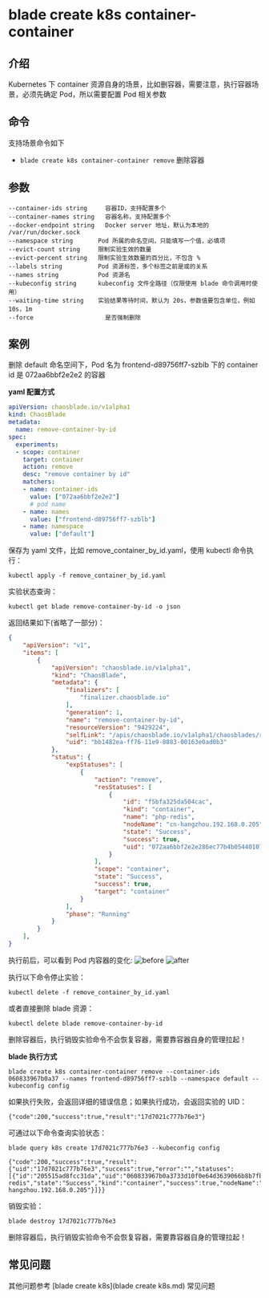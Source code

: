 # blade create k8s container-container

## 介绍
Kubernetes 下 container 资源自身的场景，比如删容器，需要注意，执行容器场景，必须先确定 Pod，所以需要配置 Pod 相关参数

## 命令
支持场景命令如下
* `blade create k8s container-container remove` 删除容器 

## 参数
```
--container-ids string     容器ID，支持配置多个
--container-names string   容器名称，支持配置多个
--docker-endpoint string   Docker server 地址，默认为本地的 /var/run/docker.sock
--namespace string       Pod 所属的命名空间，只能填写一个值，必填项
--evict-count string     限制实验生效的数量
--evict-percent string   限制实验生效数量的百分比，不包含 %
--labels string          Pod 资源标签，多个标签之前是或的关系
--names string           Pod 资源名
--kubeconfig string      kubeconfig 文件全路径（仅限使用 blade 命令调用时使用）
--waiting-time string    实验结果等待时间，默认为 20s，参数值要包含单位，例如 10s，1m
--force                    是否强制删除
```

## 案例
删除 default 命名空间下，Pod 名为 frontend-d89756ff7-szblb 下的 container id 是 072aa6bbf2e2e2 的容器

**yaml 配置方式**
```yaml
apiVersion: chaosblade.io/v1alpha1
kind: ChaosBlade
metadata:
  name: remove-container-by-id
spec:
  experiments:
  - scope: container
    target: container
    action: remove
    desc: "remove container by id"
    matchers:
    - name: container-ids
      value: ["072aa6bbf2e2e2"]
      # pod name
    - name: names
      value: ["frontend-d89756ff7-szblb"]
    - name: namespace
      value: ["default"]
```
保存为 yaml 文件，比如 remove_container_by_id.yaml，使用 kubectl 命令执行：
```
kubectl apply -f remove_container_by_id.yaml
```
实验状态查询：
```
kubectl get blade remove-container-by-id -o json
``` 
返回结果如下(省略了一部分)：
```json
{
    "apiVersion": "v1",
    "items": [
        {
            "apiVersion": "chaosblade.io/v1alpha1",
            "kind": "ChaosBlade",
            "metadata": {
                "finalizers": [
                    "finalizer.chaosblade.io"
                ],
                "generation": 1,
                "name": "remove-container-by-id",
                "resourceVersion": "9429224",
                "selfLink": "/apis/chaosblade.io/v1alpha1/chaosblades/remove-container-by-id",
                "uid": "bb1482ea-ff76-11e9-8883-00163e0ad0b3"
            },
            "status": {
                "expStatuses": [
                    {
                        "action": "remove",
                        "resStatuses": [
                            {
                                "id": "f5bfa325da504cac",
                                "kind": "container",
                                "name": "php-redis",
                                "nodeName": "cn-hangzhou.192.168.0.205",
                                "state": "Success",
                                "success": true,
                                "uid": "072aa6bbf2e2e286ec77b4b05440107b48aeebae6aea06e8e3a65b40e4f40326"
                            }
                        ],
                        "scope": "container",
                        "state": "Success",
                        "success": true,
                        "target": "container"
                    }
                ],
                "phase": "Running"
            }
        }
    ],
}
```

执行前后，可以看到 Pod 内容器的变化:
![before](https://user-images.githubusercontent.com/3992234/68177415-2ff80600-ffc3-11e9-8bd3-ea8d66bf935d.png)
![after](https://user-images.githubusercontent.com/3992234/68177442-4ef69800-ffc3-11e9-9f5a-910d477b131a.png)


执行以下命令停止实验：
```
kubectl delete -f remove_container_by_id.yaml
```
或者直接删除 blade 资源：
```
kubectl delete blade remove-container-by-id
```

删除容器后，执行销毁实验命令不会恢复容器，需要靠容器自身的管理拉起！

**blade 执行方式**
```
blade create k8s container-container remove --container-ids 060833967b0a37 --names frontend-d89756ff7-szblb --namespace default --kubeconfig config
```
如果执行失败，会返回详细的错误信息；如果执行成功，会返回实验的 UID：
```
{"code":200,"success":true,"result":"17d7021c777b76e3"}
```
可通过以下命令查询实验状态：
```
blade query k8s create 17d7021c777b76e3 --kubeconfig config

{"code":200,"success":true,"result":{"uid":"17d7021c777b76e3","success":true,"error":"","statuses":[{"id":"205515ad8fcc31da","uid":"060833967b0a3733d10f0e64d3639066b8b7fbcf371e0ace2401af150dbd9b12","name":"php-redis","state":"Success","kind":"container","success":true,"nodeName":"cn-hangzhou.192.168.0.205"}]}}
```
销毁实验：
```
blade destroy 17d7021c777b76e3
```

删除容器后，执行销毁实验命令不会恢复容器，需要靠容器自身的管理拉起！

## 常见问题
其他问题参考 [blade create k8s](blade create k8s.md) 常见问题

